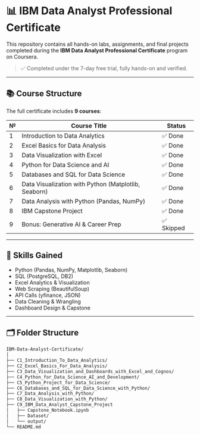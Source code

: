 # 📊 IBM Data Analyst Professional Certificate

This repository contains all hands-on labs, assignments, and final projects completed during the **IBM Data Analyst Professional Certificate** program on Coursera.

> ✅ Completed under the 7-day free trial, fully hands-on and verified.

---

## 📚 Course Structure

The full certificate includes **9 courses**:

| № | Course Title                                            | Status     |
|---|----------------------------------------------------------|------------|
| 1 | Introduction to Data Analytics                           | ✅ Done     |
| 2 | Excel Basics for Data Analysis                           | ✅ Done     |
| 3 | Data Visualization with Excel                            | ✅ Done     |
| 4 | Python for Data Science and AI                           | ✅ Done     |
| 5 | Databases and SQL for Data Science                       | ✅ Done     |
| 6 | Data Visualization with Python (Matplotlib, Seaborn)     | ✅ Done     |
| 7 | Data Analysis with Python (Pandas, NumPy)                | ✅ Done     |
| 8 | IBM Capstone Project                                     | ✅ Done     |
| 9 | Bonus: Generative AI & Career Prep                       | ✅ Skipped  |

---

## 🧠 Skills Gained

- Python (Pandas, NumPy, Matplotlib, Seaborn)
- SQL (PostgreSQL, DB2)
- Excel Analytics & Visualization
- Web Scraping (BeautifulSoup)
- API Calls (yfinance, JSON)
- Data Cleaning & Wrangling
- Dashboard Design & Capstone

---

## 🗂️ Folder Structure

```bash
IBM-Data-Analyst-Certificate/
│
├── C1_Introduction_To_Data_Analytics/
├── C2_Excel_Basics_For_Data_Analysis/
├── C3_Data_Visualization_and_Dashboards_with_Excel_and_Cognos/
├── C4_Python_for_Data_Science_AI_and_Development/
├── C5_Python_Project_for_Data_Science/
├── C6_Databases_and_SQL_for_Data_Science_with_Python/
├── C7_Data_Analysis_with_Python/
├── C8_Data_Visualization_with_Python/
├── C9_IBM_Data_Analyst_Capstone_Project
│   ├── Capstone_Notebook.ipynb
│   ├── Dataset/
│   └── output/
└── README.md